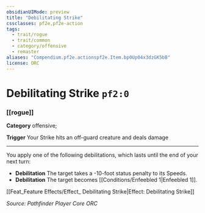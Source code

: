 ```yaml
---
obsidianUIMode: preview
title: "Debilitating Strike"
cssclasses: pf2e,pf2e-action
tags:
  - trait/rogue
  - trait/common
  - category/offensive
  - remaster
aliases: "Compendium.pf2e.actionspf2e.Item.bp0Up04x3dzGK5bB"
license: ORC
---
```

# Debilitating Strike `pf2:0`

### [[rogue]]

**Category** offensive; 




**Trigger** Your Strike hits an off-guard creature and deals damage

* * *

You apply one of the following debilitations, which lasts until the end of your next turn:

*   **Debilitation** The target takes a -10-foot status penalty to its Speeds.
*   **Debilitation** The target becomes [[Conditions/Enfeebled 1|Enfeebled 1]].

[[Feat_Feature Effects/Effect_ Debilitating Strike|Effect: Debilitating Strike]]

*Source: Pathfinder Player Core*
*ORC*